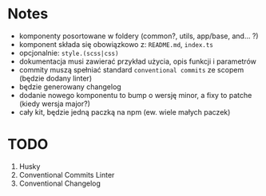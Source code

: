 # Notes

 - komponenty posortowane w foldery (common?, utils, app/base, and... ?)
 - komponent składa się obowiązkowo z: `README.md`, `index.ts`
 - opcjonalnie: `style.(scss|css)`
 - dokumentacja musi zawierać przykład użycia, opis funkcji i parametrów
 - commity muszą spełniać standard `conventional commits` ze scopem (będzie dodany linter)
 - będzie generowany changelog
 - dodanie nowego komponentu to bump o wersję minor, a fixy to patche (kiedy wersja major?)
 - cały kit, będzie jedną paczką na npm (ew. wiele małych paczek)

# TODO

1. Husky
2. Conventional Commits Linter
3. Conventional Changelog
